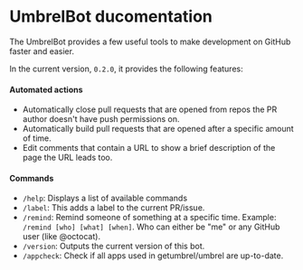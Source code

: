 # UmbrelBot ducomentation

The UmbrelBot provides a few useful tools to make development on GitHub faster and easier.

In the current version, `0.2.0`, it provides the following features:

#### Automated actions

- Automatically close pull requests that are opened from repos the PR author doesn't have push permissions on.
- Automatically build pull requests that are opened after a specific amount of time.
- Edit comments that contain a URL to show a brief description of the page the URL leads too.

#### Commands

- `/help`: Displays a list of available commands
- `/label`: This adds a label to the current PR/issue.
- `/remind`: Remind someone of something at a specific time. Example: `/remind [who] [what] [when]`. Who can either be "me" or any GitHub user (like @octocat).
- `/version`: Outputs the current version of this bot.
- `/appcheck`: Check if all apps used in getumbrel/umbrel are up-to-date.
